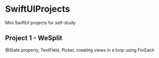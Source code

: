 # SwiftUIProjects
Mini SwiftUI projects for self-study

## Project 1 - WeSplit
@State property, TextField, Picker, creating views in a loop using ForEach
